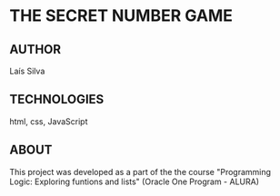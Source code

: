 # THE SECRET NUMBER GAME
## AUTHOR
Laís Silva

## TECHNOLOGIES
html, css, JavaScript

## ABOUT
This project was developed as a part of the the course "Programming Logic: Exploring funtions and lists" (Oracle One Program - ALURA)
